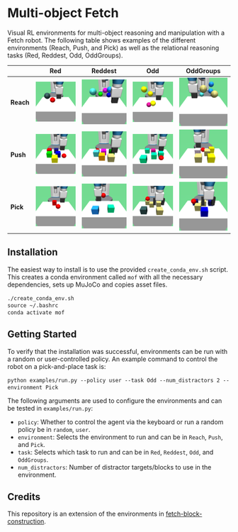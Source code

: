 # Multi-object Fetch

Visual RL environments for multi-object reasoning and manipulation with a Fetch robot. 
The following table shows examples of the different environments (Reach, Push, and Pick) as well as the relational
reasoning tasks (Red, Reddest, Odd, OddGroups).

|           |                             Red                             |                            Reddest                             |                           Odd                            |                           OddGroups                            |
|:----------|:-----------------------------------------------------------:|:--------------------------------------------------------------:|:--------------------------------------------------------:|:--------------------------------------------------------------:|
| **Reach** | <img style="width: 128px;" src="docs/images/ReachRed.png">  | <img style="width: 128px;" src="docs/images/ReachReddest.png"> | <img style="width: 128px;" src="docs/images/ReachOdd.png"> | <img style="width: 128px;" src="docs/images/ReachOddGroups.png"> |
| **Push**  |  <img style="width: 128px;" src="docs/images/PushRed.png">  |  <img style="width: 128px;" src="docs/images/PushReddest.png">   | <img style="width: 128px;" src="docs/images/PushOdd.png">  | <img style="width: 128px;" src="docs/images/PushOddGroups.png">  |
| **Pick**  |  <img style="width: 128px;" src="docs/images/PickRed.png">  |  <img style="width: 128px;" src="docs/images/PickReddest.png">   | <img style="width: 128px;" src="docs/images/PickOdd.png">  | <img style="width: 128px;" src="docs/images/PickOddGroups.png">  |

## Installation
The easiest way to install is to use the provided `create_conda_env.sh` script. This creates a conda environment called `mof` with all the necessary dependencies, sets up MuJoCo and copies asset files.
```
./create_conda_env.sh
source ~/.bashrc
conda activate mof
```

## Getting Started
To verify that the installation was successful, environments can be run with a random or user-controlled policy. An example command to control the robot on a pick-and-place task is:
``` 
python examples/run.py --policy user --task Odd --num_distractors 2 --environment Pick
```


The following arguments are used to configure the environments and can be tested in `examples/run.py`:
- `policy`: Whether to control the agent via the keyboard or run a random policy be in `random`, `user`.
- `environment`: Selects the environment to run and can be in `Reach`, `Push`, and `Pick`.
- `task`: Selects which task to run and can be in `Red`, `Reddest`, `Odd`, and `OddGroups`.
- `num_distractors`: Number of distractor targets/blocks to use in the environment.

## Credits
This repository is an extension of the environments in [fetch-block-construction](https://github.com/richardrl/fetch-block-construction).